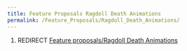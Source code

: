 ```yaml
---
title: Feature Proposals Ragdoll Death Animations
permalink: /Feature_Proposals/Ragdoll_Death_Animations/
---
```


1.  REDIRECT [Feature proposals/Ragdoll Death
    Animations](Feature_proposals_Ragdoll_Death_Animations "wikilink")